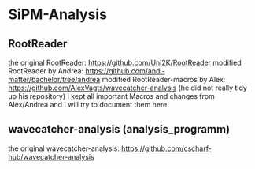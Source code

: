 # SiPM-Analysis

## RootReader
the original RootReader: https://github.com/Uni2K/RootReader
modified RootReader by Andrea: https://github.com/andi-matter/bachelor/tree/andrea
modified RootReader-macros by Alex: https://github.com/AlexVagts/wavecatcher-analysis (he did not really tidy up his repository)
I kept all important Macros and changes from Alex/Andrea and I will try to document them here

## wavecatcher-analysis (analysis_programm)
the original wavecatcher-analysis: https://github.com/cscharf-hub/wavecatcher-analysis
